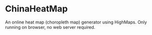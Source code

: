 # ChinaHeatMap
An online heat map (choropleth map) generator using HighMaps. Only running on browser, no web server required.
